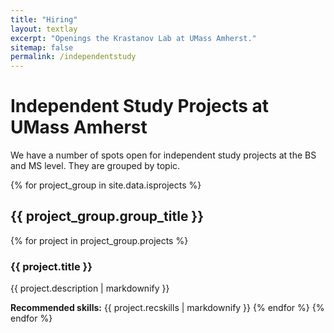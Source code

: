 ```yaml
---
title: "Hiring"
layout: textlay
excerpt: "Openings the Krastanov Lab at UMass Amherst."
sitemap: false
permalink: /independentstudy
---
```


# Independent Study Projects at UMass Amherst

We have a number of spots open for independent study projects at the BS and MS level. They are grouped by topic.

{% for project_group in site.data.isprojects %}
## {{ project_group.group_title }}
{% for project in project_group.projects %}
### {{ project.title }}

{{ project.description | markdownify }}

**Recommended skills:** {{ project.recskills | markdownify }}
{% endfor %}
{% endfor %}